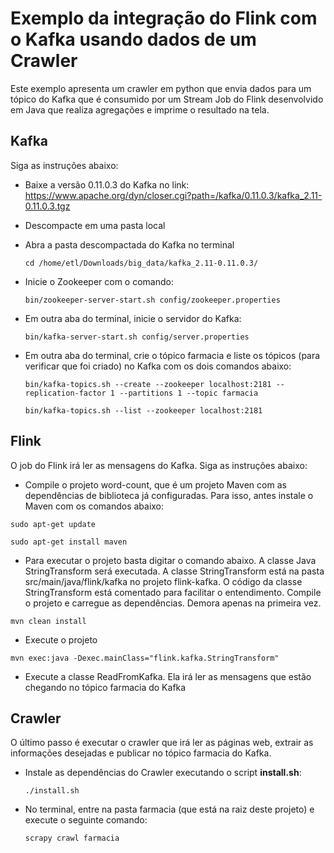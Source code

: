 # Exemplo da integração do Flink com o Kafka usando dados de um Crawler

Este exemplo apresenta um crawler em python que envia dados para um tópico do Kafka que é consumido por um Stream Job do Flink desenvolvido em Java que realiza agregações e imprime o resultado na tela.

## Kafka

Siga as instruções abaixo:

- Baixe a versão 0.11.0.3 do Kafka no link: https://www.apache.org/dyn/closer.cgi?path=/kafka/0.11.0.3/kafka_2.11-0.11.0.3.tgz
- Descompacte em uma pasta local
- Abra a pasta descompactada do Kafka no terminal

	```cd /home/etl/Downloads/big_data/kafka_2.11-0.11.0.3/```

- Inicie o Zookeeper com o comando:

	```bin/zookeeper-server-start.sh config/zookeeper.properties```
	
- Em outra aba do terminal, inicie o servidor do Kafka:

	```bin/kafka-server-start.sh config/server.properties```
- Em outra aba do terminal, crie o tópico farmacia e liste os tópicos (para verificar que foi criado) no Kafka com os dois comandos abaixo:

	```bin/kafka-topics.sh --create --zookeeper localhost:2181 --replication-factor 1 --partitions 1 --topic farmacia```
	
	```bin/kafka-topics.sh --list --zookeeper localhost:2181```

## Flink
O job do Flink irá ler as mensagens do Kafka. Siga as instruções abaixo:
- Compile o projeto word-count, que é um projeto Maven com as dependências de biblioteca já configuradas. Para isso, antes instale o Maven com os comandos abaixo:

```sudo apt-get update```

```sudo apt-get install maven```
- Para executar o projeto basta digitar o comando abaixo. A classe Java StringTransform será executada. A classe StringTransform está na pasta src/main/java/flink/kafka no projeto flink-kafka. O código da classe StringTransform está comentado para facilitar o entendimento. Compile o projeto e carregue as dependências. Demora apenas na primeira vez.

```mvn clean install```
- Execute o projeto

```mvn exec:java -Dexec.mainClass="flink.kafka.StringTransform"```

- Execute a classe ReadFromKafka. Ela irá ler as mensagens que estão chegando no tópico farmacia do Kafka

## Crawler
O último passo é executar o crawler que irá ler as páginas web, extrair as informações desejadas e publicar no tópico farmacia do Kafka.

- Instale as dependências do Crawler executando o script **install.sh**:
	
	```./install.sh```

- No terminal, entre na pasta farmacia (que está na raiz deste projeto) e execute o seguinte comando:
	
	```scrapy crawl farmacia ```

